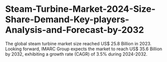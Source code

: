 # Steam-Turbine-Market-2024-Size-Share-Demand-Key-players-Analysis-and-Forecast-by-2032
The global steam turbine market size reached US$ 25.8 Billion in 2023. Looking forward, IMARC Group expects the market to reach US$ 35.6 Billion by 2032, exhibiting a growth rate (CAGR) of 3.5% during 2024-2032.

